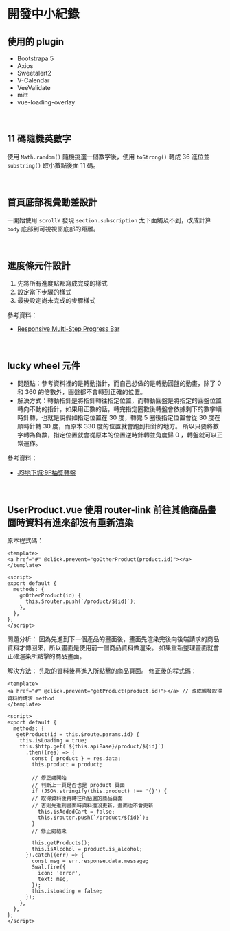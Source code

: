 # 開發中小紀錄
## 使用的 plugin
- Bootstrapa 5
- Axios
- Sweetalert2
- V-Calendar
- VeeValidate
- mitt
- vue-loading-overlay

<br>

## 11 碼隨機英數字
使用 `Math.random()` 隨機挑選一個數字後，使用 `toStrong()` 轉成 36 進位並 `substring()` 取小數點後面 11 碼。

<br>

## 首頁底部視覺動差設計
一開始使用 `scrollY` 發現 `section.subscription` 太下面觸及不到，改成計算 `body` 底部到可視視窗底部的距離。

<br>

## 進度條元件設計
1. 先將所有進度點都寫成完成的樣式
2. 設定當下步驟的樣式
3. 最後設定尚未完成的步驟樣式

參考資料：
- [Responsive Multi-Step Progress Bar](https://codepen.io/athimannil/pen/wWPYZQ)

<br>

## lucky wheel 元件
- 問題點：參考資料裡的是轉動指針，而自己想做的是轉動圓盤的動畫，除了 0 和 360 的倍數外，圓盤都不會轉到正確的位置。
- 解決方式：轉動指針是將指針轉往指定位置，而轉動圓盤是將指定的圓盤位置轉向不動的指針，如果用正數的話，轉完指定圈數後轉盤會依據剩下的數字順時針轉，也就是說假如指定位置在 30 度，轉完 5 圈後指定位置會從 30 度在順時針轉 30 度，而原本 330 度的位置就會跑到指針的地方。
  所以只要將數字轉為負數，指定位置就會從原本的位置逆時針轉並角度歸 0 ，轉盤就可以正常運作。

參考資料：
- [JS地下城:9F抽獎轉盤](https://medium.com/js%E5%9C%B0%E4%B8%8B%E5%9F%8E-if-99%E4%B9%98%E6%B3%95%E8%A1%A8/js%E5%9C%B0%E4%B8%8B%E5%9F%8E-9f%E6%8A%BD%E7%8D%8E%E8%BD%89%E7%9B%A4-92f940d06c)

<br>

## UserProduct.vue 使用 router-link 前往其他商品畫面時資料有進來卻沒有重新渲染
原本程式碼：
```vue
<template>
<a href="#" @click.prevent="goOtherProduct(product.id)"></a>
</template>

<script>
export default {
  methods: {
    goOtherProduct(id) {
      this.$router.push(`/product/${id}`);
    },
  },
};
</script>
```
問題分析：
因為先進到下一個產品的畫面後，畫面先渲染完後向後端請求的商品資料才傳回來，所以畫面是使用前一個商品資料做渲染。
如果重新整理畫面就會正確渲染所點擊的商品畫面。

解決方法：
先取的資料後再進入所點擊的商品頁面。
修正後的程式碼：
```vue
<template>
<a href="#" @click.prevent="getProduct(product.id)"></a> // 改成觸發取得資料的請求 method
</template>

<script>
export default {
  methods: {
   getProduct(id = this.$route.params.id) {
    this.isLoading = true;
    this.$http.get(`${this.apiBase}/product/${id}`)
      .then((res) => {
        const { product } = res.data;
        this.product = product;

        // 修正處開始
        // 判斷上一頁是否也是 product 頁面
        if (JSON.stringify(this.product) !== '{}') {
        // 取得資料後再轉往所點選的商品頁面
        // 否則先進到畫面時資料還沒更新，畫面也不會更新
          this.isAddedCart = false;
          this.$router.push(`/product/${id}`);
        }
        // 修正處結束

        this.getProducts();
        this.isAlcohol = product.is_alcohol;
      }).catch((err) => {
        const msg = err.response.data.message;
        Swal.fire({
          icon: 'error',
          text: msg,
        });
        this.isLoading = false;
      });
    },   
  },
};
</script>
```
